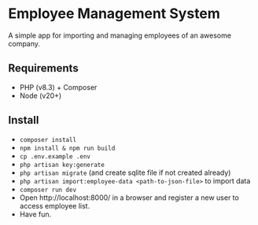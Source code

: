# Employee Management System

A simple app for importing and managing employees of an awesome company. 

## Requirements

- PHP (v8.3) + Composer
- Node (v20+)

## Install

- `composer install`
- `npm install & npm run build`
- `cp .env.example .env`
- `php artisan key:generate`
- `php artisan migrate` (and create sqlite file if not created already)
- `php artisan import:employee-data <path-to-json-file>` to import data
- `composer run dev`
- Open http://localhost:8000/ in a browser and register a new user to access employee list.
- Have fun.
